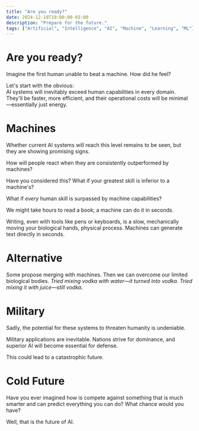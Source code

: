 ```yaml
---
title: "Are you ready?"
date: 2024-12-18T19:00:00-03:00 
description: "Prepare for the future."
tags: ["Artificial", "Intelligence", "AI", "Machine", "Learning", "ML"]
---
```


# Are you ready?

Imagine the first human unable to beat a machine. How did he feel?

Let's start with the obvious:  
AI systems will inevitably exceed human capabilities in every domain. They'll be faster, more efficient, and their operational costs will be minimal—essentially just energy.


# Machines

Whether current AI systems will reach this level remains to be seen, but they are showing promising signs.

How will people react when they are consistently outperformed by machines?

Have you considered this? What if your greatest skill is inferior to a machine's?

What if *every* human skill is surpassed by machine capabilities?

We might take hours to read a book; a machine can do it in seconds.

Writing, even with tools like pens or keyboards, is a slow, mechanically moving your biological hands, physical process. Machines can generate text directly in seconds.

# Alternative

Some propose merging with machines. Then we can overcome our limited biological bodies. *Tried mixing vodka with water—it turned into vodka. Tried mixing it with juice—still vodka*. 

# Military

Sadly, the potential for these systems to threaten humanity is undeniable.

Military applications are inevitable.  Nations strive for dominance, and superior AI will become essential for defense.

This could lead to a catastrophic future.

# Cold Future

Have you ever imagined how is compete against something that is much smarter and can predict everything you can do?
What chance would you have?

Well, that is the future of AI.

